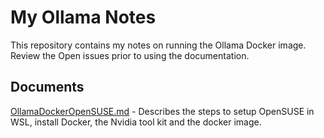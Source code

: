 # My Ollama Notes

This repository contains my notes on running the Ollama Docker image. Review the Open issues prior to using the documentation. 

## Documents
[OllamaDockerOpenSUSE.md](https://github.com/hamiltonrichard/Myollama/blob/main/OllamaDockerOpenSUSE.md) - Describes the steps to setup OpenSUSE in WSL, install Docker, the Nvidia tool kit and the docker image. 
